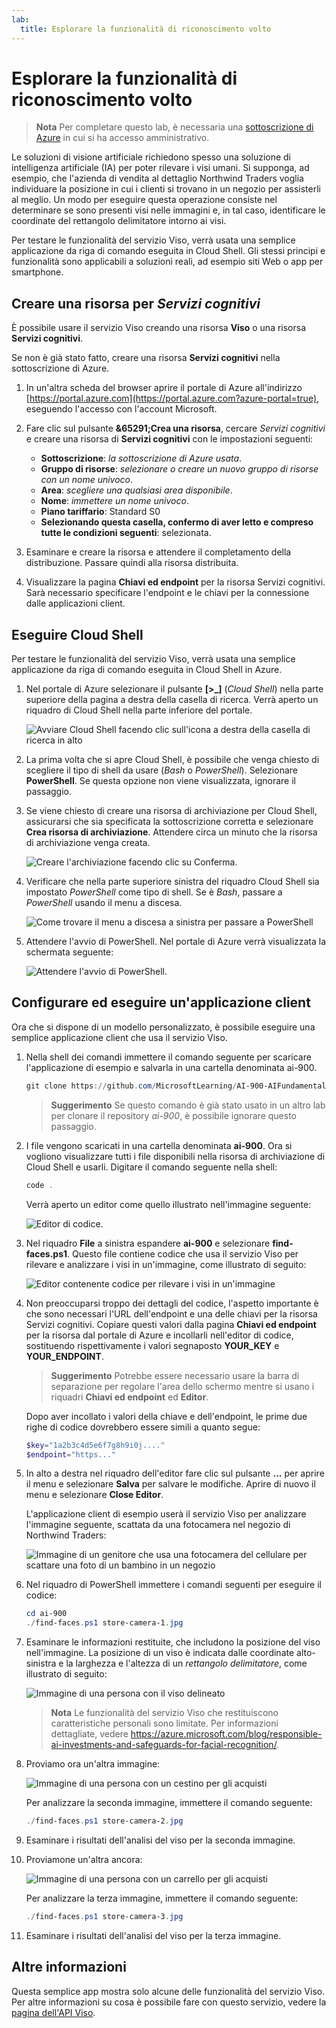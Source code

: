 ```yaml
---
lab:
  title: Esplorare la funzionalità di riconoscimento volto
---
```


# <a name="explore-face-recognition"></a>Esplorare la funzionalità di riconoscimento volto

> **Nota** Per completare questo lab, è necessaria una [sottoscrizione di Azure](https://azure.microsoft.com/free?azure-portal=true) in cui si ha accesso amministrativo.

Le soluzioni di visione artificiale richiedono spesso una soluzione di intelligenza artificiale (IA) per poter rilevare i visi umani. Si supponga, ad esempio, che l'azienda di vendita al dettaglio Northwind Traders voglia individuare la posizione in cui i clienti si trovano in un negozio per assisterli al meglio. Un modo per eseguire questa operazione consiste nel determinare se sono presenti visi nelle immagini e, in tal caso, identificare le coordinate del rettangolo delimitatore intorno ai visi.

Per testare le funzionalità del servizio Viso, verrà usata una semplice applicazione da riga di comando eseguita in Cloud Shell. Gli stessi principi e funzionalità sono applicabili a soluzioni reali, ad esempio siti Web o app per smartphone.

## <a name="create-a-cognitive-services-resource"></a>Creare una risorsa per *Servizi cognitivi*

È possibile usare il servizio Viso creando una risorsa **Viso** o una risorsa **Servizi cognitivi**.

Se non è già stato fatto, creare una risorsa **Servizi cognitivi** nella sottoscrizione di Azure.

1. In un'altra scheda del browser aprire il portale di Azure all'indirizzo [https://portal.azure.com](https://portal.azure.com?azure-portal=true), eseguendo l'accesso con l'account Microsoft.

1. Fare clic sul pulsante **&65291;Crea una risorsa**, cercare *Servizi cognitivi* e creare una risorsa di **Servizi cognitivi** con le impostazioni seguenti:
    - **Sottoscrizione**: *la sottoscrizione di Azure usata*.
    - **Gruppo di risorse**: *selezionare o creare un nuovo gruppo di risorse con un nome univoco*.
    - **Area**: *scegliere una qualsiasi area disponibile*.
    - **Nome**: *immettere un nome univoco*.
    - **Piano tariffario**: Standard S0
    - **Selezionando questa casella, confermo di aver letto e compreso tutte le condizioni seguenti**: selezionata.

1. Esaminare e creare la risorsa e attendere il completamento della distribuzione. Passare quindi alla risorsa distribuita.

1. Visualizzare la pagina **Chiavi ed endpoint** per la risorsa Servizi cognitivi. Sarà necessario specificare l'endpoint e le chiavi per la connessione dalle applicazioni client.

## <a name="run-cloud-shell"></a>Eseguire Cloud Shell

Per testare le funzionalità del servizio Viso, verrà usata una semplice applicazione da riga di comando eseguita in Cloud Shell in Azure. 

1. Nel portale di Azure selezionare il pulsante **[>_]** (*Cloud Shell*) nella parte superiore della pagina a destra della casella di ricerca. Verrà aperto un riquadro di Cloud Shell nella parte inferiore del portale. 

    ![Avviare Cloud Shell facendo clic sull'icona a destra della casella di ricerca in alto](media/create-face-solutions/powershell-portal-guide-1.png)

1. La prima volta che si apre Cloud Shell, è possibile che venga chiesto di scegliere il tipo di shell da usare (*Bash* o *PowerShell*). Selezionare **PowerShell**. Se questa opzione non viene visualizzata, ignorare il passaggio.  

1. Se viene chiesto di creare una risorsa di archiviazione per Cloud Shell, assicurarsi che sia specificata la sottoscrizione corretta e selezionare **Crea risorsa di archiviazione**. Attendere circa un minuto che la risorsa di archiviazione venga creata.

    ![Creare l'archiviazione facendo clic su Conferma.](media/create-face-solutions/powershell-portal-guide-2.png)       

1. Verificare che nella parte superiore sinistra del riquadro Cloud Shell sia impostato *PowerShell* come tipo di shell. Se è *Bash*, passare a *PowerShell* usando il menu a discesa.

    ![Come trovare il menu a discesa a sinistra per passare a PowerShell](media/create-face-solutions/powershell-portal-guide-3.png) 

1. Attendere l'avvio di PowerShell. Nel portale di Azure verrà visualizzata la schermata seguente:  

    ![Attendere l'avvio di PowerShell.](media/create-face-solutions/powershell-prompt.png)

## <a name="configure-and-run-a-client-application"></a>Configurare ed eseguire un'applicazione client

Ora che si dispone di un modello personalizzato, è possibile eseguire una semplice applicazione client che usa il servizio Viso.

1. Nella shell dei comandi immettere il comando seguente per scaricare l'applicazione di esempio e salvarla in una cartella denominata ai-900.

    ```PowerShell
    git clone https://github.com/MicrosoftLearning/AI-900-AIFundamentals ai-900
    ```

    > **Suggerimento** Se questo comando è già stato usato in un altro lab per clonare il repository *ai-900*, è possibile ignorare questo passaggio.

1. I file vengono scaricati in una cartella denominata **ai-900**. Ora si vogliono visualizzare tutti i file disponibili nella risorsa di archiviazione di Cloud Shell e usarli. Digitare il comando seguente nella shell:

     ```PowerShell
    code .
    ```

    Verrà aperto un editor come quello illustrato nell'immagine seguente: 

    ![Editor di codice.](media/create-face-solutions/powershell-portal-guide-4.png) 

1. Nel riquadro **File** a sinistra espandere **ai-900** e selezionare **find-faces.ps1**. Questo file contiene codice che usa il servizio Viso per rilevare e analizzare i visi in un'immagine, come illustrato di seguito:

    ![Editor contenente codice per rilevare i visi in un'immagine](media/create-face-solutions/find-faces-code.png)

1. Non preoccuparsi troppo dei dettagli del codice, l'aspetto importante è che sono necessari l'URL dell'endpoint e una delle chiavi per la risorsa Servizi cognitivi. Copiare questi valori dalla pagina **Chiavi ed endpoint** per la risorsa dal portale di Azure e incollarli nell'editor di codice, sostituendo rispettivamente i valori segnaposto **YOUR_KEY** e **YOUR_ENDPOINT**.

    > **Suggerimento** Potrebbe essere necessario usare la barra di separazione per regolare l'area dello schermo mentre si usano i riquadri **Chiavi ed endpoint** ed **Editor**.

    Dopo aver incollato i valori della chiave e dell'endpoint, le prime due righe di codice dovrebbero essere simili a quanto segue:

    ```PowerShell
    $key="1a2b3c4d5e6f7g8h9i0j...."    
    $endpoint="https..."
    ```

1. In alto a destra nel riquadro dell'editor fare clic sul pulsante **...** per aprire il menu e selezionare **Salva** per salvare le modifiche. Aprire di nuovo il menu e selezionare **Close Editor**.

    L'applicazione client di esempio userà il servizio Viso per analizzare l'immagine seguente, scattata da una fotocamera nel negozio di Northwind Traders:

    ![Immagine di un genitore che usa una fotocamera del cellulare per scattare una foto di un bambino in un negozio](media/create-face-solutions/store-camera-1.jpg)

1. Nel riquadro di PowerShell immettere i comandi seguenti per eseguire il codice:

    ```PowerShell
    cd ai-900
    ./find-faces.ps1 store-camera-1.jpg
    ```

1. Esaminare le informazioni restituite, che includono la posizione del viso nell'immagine. La posizione di un viso è indicata dalle coordinate alto-sinistra e la larghezza e l'altezza di un *rettangolo delimitatore*, come illustrato di seguito:

    ![Immagine di una persona con il viso delineato](media/create-face-solutions/store-camera-1-face.jpg)

    >**Nota** Le funzionalità del servizio Viso che restituiscono caratteristiche personali sono limitate. Per informazioni dettagliate, vedere https://azure.microsoft.com/blog/responsible-ai-investments-and-safeguards-for-facial-recognition/.

1. Proviamo ora un'altra immagine:

    ![Immagine di una persona con un cestino per gli acquisti](media/create-face-solutions/store-camera-2.jpg)

    Per analizzare la seconda immagine, immettere il comando seguente:

    ```PowerShell
    ./find-faces.ps1 store-camera-2.jpg
    ```

1. Esaminare i risultati dell'analisi del viso per la seconda immagine.

1. Proviamone un'altra ancora:

    ![Immagine di una persona con un carrello per gli acquisti](media/create-face-solutions/store-camera-3.jpg)

    Per analizzare la terza immagine, immettere il comando seguente:

    ```PowerShell
    ./find-faces.ps1 store-camera-3.jpg
    ```

1. Esaminare i risultati dell'analisi del viso per la terza immagine.

## <a name="learn-more"></a>Altre informazioni

Questa semplice app mostra solo alcune delle funzionalità del servizio Viso. Per altre informazioni su cosa è possibile fare con questo servizio, vedere la [pagina dell'API Viso](https://azure.microsoft.com/services/cognitive-services/face/).
